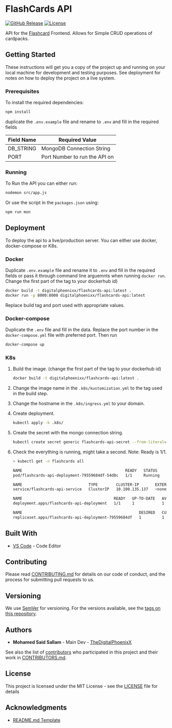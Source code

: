 # FlashCards API

[![GitHub Release][github_release_badge]][github_release_link]
[![License][license-image]][license-url]

API for the [Flashcard][github-flashcards] Frontend. Allows for Simple CRUD operations of cardpacks.

## Getting Started

These instructions will get you a copy of the project up and running on your local machine for development and testing purposes. See deployment for notes on how to deploy the project on a live system.

### Prerequisites

To install the required dependencies:

```sh
npm install
```

duplicate the ``.env.example`` file and rename to ``.env`` and fill in the required fields

| Field Name | Required Value                |
| ---------- | ----------------------------- |
| DB_STRING  | MongoDB Connection String     |
| PORT       | Port Number to run the API on |

### Running

To Run the API you can either run:

```sh
nodemon src/app.js
```

Or use the script in the ``packages.json`` using:

```sh
npm run mon
```

## Deployment

To deploy the api to a live/production server. You can either use docker, docker-compose or K8s.

### Docker

Duplicate ``.env.example`` file and rename it to ``.env`` and fill in the required fields or pass it through command line arguemnts when running ``docker run``. Change the first part of the tag to your dockerhub id)

```sh
docker build -t digitalphoenixx/flashcards-api:latest .
docker run -p 8000:8000 digitalphoenixx/flashcards-api:latest
```

Replace build tag and port used with appropriate values.

### Docker-compose

Duplicate the ``.env`` file and fill in the data. Replace the port number in the ``docker-compose.yml`` file with preferred port. Then run

```sh
docker-compose up
```

### K8s

1) Build the image. (change the first part of the tag to your dockerhub id)

    ```sh
    docker build -t digitalphoenixx/flashcards-api:latest .
    ```

1) Change the image name in the ``.k8s/kustomization.yml`` to the tag used in the build step.

1) Change the hostname in the ``.k8s/ingress.yml`` to your domain.

1) Create deployment.

    ```sh
    kubectl apply -k .k8s/
    ```

1) Create the secret with the mongo connection string.

    ```sh
    kubectl create secret generic flashcards-api-secret --from-literal=DB_STRING="CONNECTION_STRING_HERE" -n flashcards
    ```

1) Check the everything is running, might take a second. Note: Ready is 1/1.

    ``` sh
    > kubectl get -n flashcards all

    NAME                                             READY   STATUS    RESTARTS   AGE
    pod/flashcards-api-deployment-79559684df-54d8c   1/1     Running   0          37s

    NAME                             TYPE        CLUSTER-IP       EXTERNAL-IP   PORT(S)    AGE
    service/flashcards-api-service   ClusterIP   10.100.135.137   <none>        8000/TCP   37s

    NAME                                        READY   UP-TO-DATE   AVAILABLE   AGE
    deployment.apps/flashcards-api-deployment   1/1     1            1           37s

    NAME                                                   DESIRED   CURRENT   READY   AGE
    replicaset.apps/flashcards-api-deployment-79559684df   1         1         1       37s

    ```

## Built With

* [VS Code](https://code.visualstudio.com/) - Code Editor

## Contributing

Please read [CONTRIBUTING.md](CONTRIBUTING.md) for details on our code of conduct, and the process for submitting pull requests to us.

## Versioning

We use [SemVer](http://semver.org/) for versioning. For the versions available, see the [tags on this repository][github-tags].

## Authors

* **Mohamed Said Sallam** - Main Dev - [TheDigitalPhoenixX](https://github.com/TheDigitalPhoenixX)

See also the list of [contributors][github-contributors] who participated in this project and their work in [CONTRIBUTORS.md](CONTRIBUTORS.md).

## License

This project is licensed under the MIT License - see the [LICENSE](LICENSE) file for details

## Acknowledgments

* [README.md Template](https://gist.github.com/PurpleBooth/109311bb0361f32d87a2)

[license-image]: https://img.shields.io/badge/License-MIT-brightgreen.svg
[license-url]: https://opensource.org/licenses/MIT

[github_release_badge]: https://img.shields.io/github/v/release/TheDigitalPhoenixX/Flashcards.svg?style=flat&include_prereleases
[github_release_link]: https://github.com/TheDigitalPhoenixX/Flashcards/releases

[github-contributors]: https://github.com/TheDigitalPhoenixX/Flashcards/contributors
[github-tags]: https://github.com/TheDigitalPhoenixX/Flashcards/tags

[github-flashcards]: https://github.com/TheDigitalPhoenixX/Flashcards

